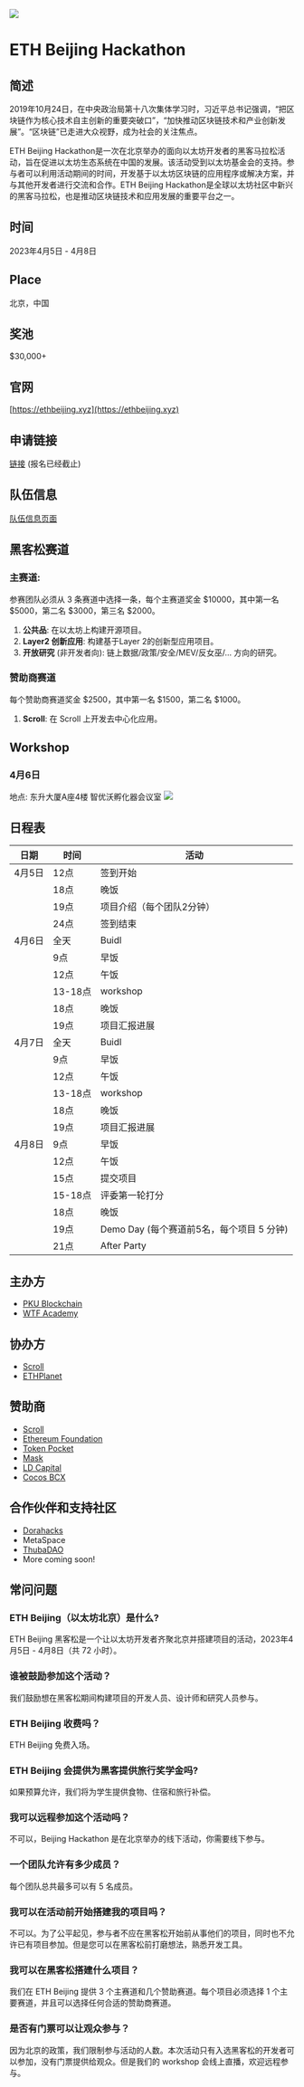 ![](./img/banner.jpeg)
# ETH Beijing Hackathon

## 简述

2019年10月24日，在中央政治局第十八次集体学习时，习近平总书记强调，“把区块链作为核心技术自主创新的重要突破口”，“加快推动区块链技术和产业创新发展”。“区块链”已走进大众视野，成为社会的关注焦点。

ETH Beijing Hackathon是一次在北京举办的面向以太坊开发者的黑客马拉松活动，旨在促进以太坊生态系统在中国的发展。该活动受到以太坊基金会的支持。参与者可以利用活动期间的时间，开发基于以太坊区块链的应用程序或解决方案，并与其他开发者进行交流和合作。ETH Beijing Hackathon是全球以太坊社区中新兴的黑客马拉松，也是推动区块链技术和应用发展的重要平台之一。

## 时间
2023年4月5日 - 4月8日

## Place
北京，中国

## 奖池

$30,000+

## 官网

[https://ethbeijing.xyz](https://ethbeijing.xyz)

## 申请链接

[链接](https://docs.google.com/forms/d/e/1FAIpQLSe5qyxMneb3JULOdQhDCMvU7eEbnCGKTQ5G1uk1JKAwXC0IKw/viewform?usp=sf_link) (报名已经截止)

## 队伍信息

[队伍信息页面](https://github.com/WTFAcademy/ETHBeijing/blob/main/team-info.md)


## 黑客松赛道
### 主赛道: 

参赛团队必须从 3 条赛道中选择一条，每个主赛道奖金 $10000，其中第一名 $5000，第二名 $3000，第三名 $2000。

1. **公共品**: 在以太坊上构建开源项目。
2. **Layer2 创新应用**: 构建基于Layer 2的创新型应用项目。
3. **开放研究** (非开发者向): 链上数据/政策/安全/MEV/反女巫/... 方向的研究。

### 赞助商赛道

每个赞助商赛道奖金 $2500，其中第一名 $1500，第二名 $1000。

1. **Scroll**: 在 Scroll 上开发去中心化应用。

## Workshop
### 4月6日
地点: 东升大厦A座4楼 智优沃孵化器会议室
![](./img/4.6-workshop.jpeg)

## 日程表

| 日期 | 时间 | 活动 |
| --- | --- | --- |
| 4月5日 | 12点 | 签到开始 |
| | 18点 | 晚饭 |
| | 19点 | 项目介绍（每个团队2分钟） |
| | 24点 | 签到结束 |
| 4月6日 | 全天 | Buidl |
| | 9点 | 早饭 |
| | 12点 | 午饭 |
| | 13-18点 | workshop |
| | 18点 | 晚饭 |
| | 19点 | 项目汇报进展 |
| 4月7日 | 全天 | Buidl |
| | 9点 | 早饭 |
| | 12点 | 午饭 |
| | 13-18点 | workshop |
| | 18点 | 晚饭 |
| | 19点 | 项目汇报进展 |
| 4月8日 | 9点 | 早饭 |
| | 12点 | 午饭 |
| | 15点 | 提交项目 |
| | 15-18点 | 评委第一轮打分 |
| | 18点 | 晚饭 |
| | 19点 | Demo Day (每个赛道前5名，每个项目 5 分钟) |
| | 21点 | After Party |




## 主办方

- [PKU Blockchain](https://twitter.com/PKUBlockchain)
- [WTF Academy](https://twitter.com/WTFAcademy_)

## 协办方
- [Scroll](https://twitter.com/Scroll_ZKP)
- [ETHPlanet](https://twitter.com/ETHPlanet)

## 赞助商
- [Scroll](https://twitter.com/Scroll_ZKP)
- [Ethereum Foundation](https://twitter.com/EF_ESP)
- [Token Pocket](https://twitter.com/TokenPocket_TP)
- [Mask](https://twitter.com/realMaskNetwork)
- [LD Capital](https://twitter.com/LD_Capital)
- [Cocos BCX](https://twitter.com/CocosBCX)

## 合作伙伴和支持社区
- [Dorahacks](https://twitter.com/DoraHacks)
- MetaSpace
- [ThubaDAO](https://twitter.com/THUBA_DAO)
- More coming soon!

## 常问问题

### ETH Beijing（以太坊北京）是什么?

ETH Beijing 黑客松是一个让以太坊开发者齐聚北京并搭建项目的活动，2023年4月5日 - 4月8日（共 72 小时）。

### 谁被鼓励参加这个活动？

我们鼓励想在黑客松期间构建项目的开发人员、设计师和研究人员参与。


### ETH Beijing 收费吗？


ETH Beijing 免费入场。

### ETH Beijing 会提供为黑客提供旅行奖学金吗?

如果预算允许，我们将为学生提供食物、住宿和旅行补偿。


### 我可以远程参加这个活动吗？

不可以，Beijing Hackathon 是在北京举办的线下活动，你需要线下参与。


### 一个团队允许有多少成员？

每个团队总共最多可以有 5 名成员。


### 我可以在活动前开始搭建我的项目吗？

不可以。为了公平起见，参与者不应在黑客松开始前从事他们的项目，同时也不允许已有项目参加。但是您可以在黑客松前打磨想法，熟悉开发工具。

### 我可以在黑客松搭建什么项目？

我们在 ETH Beijing 提供 3 个主赛道和几个赞助赛道。每个项目必须选择 1 个主要赛道，并且可以选择任何合适的赞助商赛道。

### 是否有门票可以让观众参与？

因为北京的政策，我们限制参与活动的人数。本次活动只有入选黑客松的开发者可以参加，没有门票提供给观众。但是我们的 workshop 会线上直播，欢迎远程参与。

